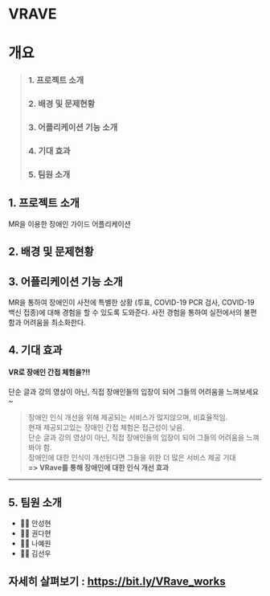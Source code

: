 # VRAVE


# 개요
 > ### 1. 프로젝트 소개
 > ### 2. 배경 및 문제현황
 > ### 3. 어플리케이션 기능 소개
 > ### 4. 기대 효과
 > ### 5. 팀원 소개


## 1. 프로젝트 소개
MR을 이용한 장애인 가이드 어플리케이션


## 2. 배경 및 문제현황


## 3. 어플리케이션 기능 소개
MR을 통하여 장애인이 사전에 특별한 상황 (투표, COVID-19 PCR 검사, COVID-19 백신 접종)에 대해 경험을 할 수 있도록 도와준다. 사전 경험을 통하여 실전에서의 불편함과 어려움을 최소화한다.

## 4. 기대 효과


#### VR로 장애인 간접 체험을?!!   
단순 글과 강의 영상이 아닌, 직접 장애인들의 입장이 되어 그들의 어려움을 느껴보세요~   
> 장애인 인식 개선을 위해 제공되는 서비스가 많지않으며, 비효율적임.   
현재 제공되고있는 장애인 간접 체험은 접근성이 낮음.   
단순 글과 강의 영상이 아닌, 직접 장애인들의 입장이 되어 그들의 어려움을 느껴봐야 함.   
장애인에 대한 인식이 개선된다면 그들을 위한 더 많은 서비스 제공 기대   
**=> VRave를 통해 장애인에 대한 인식 개선 효과**   

***
## 5. 팀원 소개
* 🧑‍💻 안성현
* 👩‍💻 권다현
* 👩‍💻 나예원
* 🧑‍💻 김선우

## 자세히 살펴보기 : <https://bit.ly/VRave_works>
